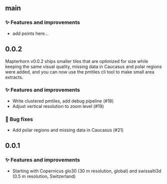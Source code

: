 ## main

### ✨ Features and improvements

- add points here...

## 0.0.2

Mapterhorn v0.0.2 ships smaller tiles that are optimized for size while keeping the same visual quality, missing data in Caucasus and polar regions were added, and you can now use the pmtiles cli tool to make small area extracts.

### ✨ Features and improvements

- Write clustered pmtiles, add debug pipeline (#18)
- Adjust vertical resolution to zoom level (#19)

### 🐞 Bug fixes

- Add polar regions and missing data in Caucasus (#21)

## 0.0.1

### ✨ Features and improvements

- Starting with Copernicus glo30 (30 m resolution, global) and swissalti3d (0.5 m resolution, Switzerland)
